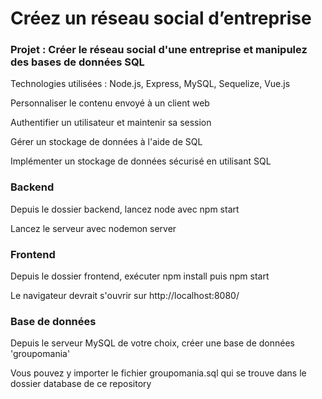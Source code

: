# Créez un réseau social d’entreprise #

### Projet : Créer le réseau social d'une entreprise et manipulez des bases de données SQL ###

Technologies utilisées : Node.js, Express, MySQL, Sequelize, Vue.js

Personnaliser le contenu envoyé à un client web

Authentifier un utilisateur et maintenir sa session

Gérer un stockage de données à l'aide de SQL

Implémenter un stockage de données sécurisé en utilisant SQL

### Backend ###

Depuis le dossier backend, lancez node avec npm start 

Lancez le serveur avec nodemon server 

### Frontend ###

Depuis le dossier frontend, exécuter npm install puis npm start 

Le navigateur devrait s'ouvrir sur http://localhost:8080/ 

### Base de données ###

Depuis le serveur MySQL de votre choix, créer une base de données 'groupomania'

Vous pouvez y importer le fichier groupomania.sql qui se trouve dans le dossier database de ce repository